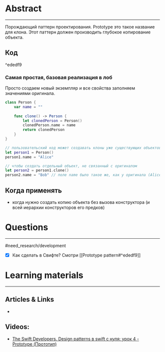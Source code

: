 # Abstract
---
Порождающий паттерн проектирования.
Prototype это такое название для клона. Этот паттерн должен производить глубокое копирование объекта.



## Код
^ededf9

### Самая простая, базовая реализация в лоб
Просто создаем новый экземпляр и все свойства заполняем значениями оригинала.
```swift
class Person {
	var name = ""
	
	func clone() -> Person {
		let clonedPerson = Person()
		clonedPerson.name = name
		return clonedPerson
	}
}

// пользовательский код может создавать клоны уже существующих объектов с помощью вызова метода clone()
let person1 = Person()
person1.name = "Alice"

// чтобы создать отдельный объект, не связанный с оригиналом
let person2 = person1.clone()
person2.name = "Bob" // поле name было такое же, как у оригинала (Alice), мы меняем его на другое (Bob), а оригинал останется неизменным
```



## Когда применять
- когда нужно создать копию объекта без вызова конструктора (и всей иерархии конструкторов его предков)



# Questions
---
#need_research/development 
- [x] Как сделать в Свифте?
      Смотри [[Prototype pattern#^ededf9]]



# Learning materials
---
## Articles & Links
- 
## Videos:
- [The Swift Developers. Design patterns в swift с нуля: урок 4 - Prototype (Прототип)](https://youtu.be/_IZDdkRYX_c)